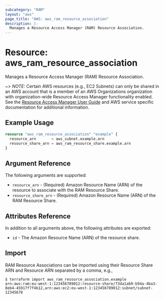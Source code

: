 ```yaml
---
subcategory: "RAM"
layout: "aws"
page_title: "AWS: aws_ram_resource_association"
description: |-
  Manages a Resource Access Manager (RAM) Resource Association.
---
```


# Resource: aws_ram_resource_association

Manages a Resource Access Manager (RAM) Resource Association.

~> *NOTE:* Certain AWS resources (e.g., EC2 Subnets) can only be shared in an AWS account that is a member of an AWS Organizations organization with organization-wide Resource Access Manager functionality enabled. See the [Resource Access Manager User Guide](https://docs.aws.amazon.com/ram/latest/userguide/what-is.html) and AWS service specific documentation for additional information.

## Example Usage

```terraform
resource "aws_ram_resource_association" "example" {
  resource_arn       = aws_subnet.example.arn
  resource_share_arn = aws_ram_resource_share.example.arn
}
```

## Argument Reference

The following arguments are supported:

* `resource_arn` - (Required) Amazon Resource Name (ARN) of the resource to associate with the RAM Resource Share.
* `resource_share_arn` - (Required) Amazon Resource Name (ARN) of the RAM Resource Share.

## Attributes Reference

In addition to all arguments above, the following attributes are exported:

* `id` - The Amazon Resource Name (ARN) of the resource share.

## Import

RAM Resource Associations can be imported using their Resource Share ARN and Resource ARN separated by a comma, e.g.,

```
$ terraform import aws_ram_resource_association.example arn:aws:ram:eu-west-1:123456789012:resource-share/73da1ab9-b94a-4ba3-8eb4-45917f7f4b12,arn:aws:ec2:eu-west-1:123456789012:subnet/subnet-12345678
```
